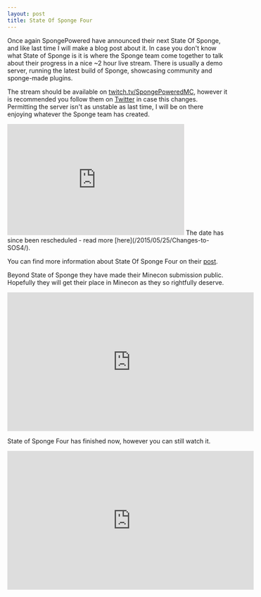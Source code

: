 ```yaml
---
layout: post
title: State Of Sponge Four
---
```

Once again SpongePowered have announced their next State Of Sponge, and like last time I will make a blog post about it.
In case you don't know what State of Sponge is it is where the Sponge team come together to talk about their progress in a nice ~2 hour live stream.
There is usually a demo server, running the latest build of Sponge, showcasing community and sponge-made plugins.

The stream should be available on [twitch.tv/SpongePoweredMC](http://www.twitch.tv/SpongePoweredMC), however it is recommended you follow them on [Twitter](https://twitter.com/spongepowered) in case this changes.
Permitting the server isn't as unstable as last time, I will be on there enjoying whatever the Sponge team has created.

<iframe width="400" height="250" src="http://itsalmo.st/#sos4:embed" scrolling="no" frameborder="0" style="border: 1px solid #dbd8d7"></iframe>
The date has since been rescheduled - read more [here](/2015/05/25/Changes-to-SOS4/).

You can find more information about State Of Sponge Four on their [post](https://forums.spongepowered.org/t/sponge-status-update-17-may-2015).

Beyond State of Sponge they have made their Minecon submission public.
Hopefully they will get their place in Minecon as they so rightfully deserve.

<iframe width="560" height="315" src="https://www.youtube.com/embed/vAfzLFf7wrY" frameborder="0" allowfullscreen></iframe>

State of Sponge Four has finished now, however you can still watch it.

<iframe width="560" height="315" src="https://www.youtube.com/embed/iZ40YJ8adZE" frameborder="0" allowfullscreen></iframe>
